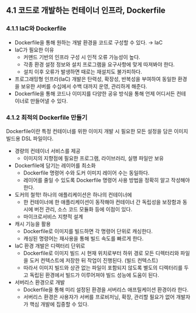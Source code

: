 ## 4.1 코드로 개발하는 컨테이너 인프라, Dockerfile

### 4.1.1 IaC와 Dockerfile

- Dockerfile을 통해 원하는 개발 환경을 코드로 구성할 수 있다. → IaC
- IaC가 필요한 이유
    - 커맨드 기반의 인프라 구성 시 인적 오류 가능성이 높다.
    - 각종 환경 설정 정보와 설치 프로그램을 요구사항에 맞게 따져봐야 한다.
    - 설치 이후 오류가 발생하면 때로는 재설치도 불가피하다.
- 프로그래밍형 인프라(IaC) 개발은 탄력성, 확장성, 반복성을 부여하여 동일한 환경을 보유한 서버를 수십에서 수백 대까지 운영, 관리하게 해준다.
- Dockerfile을 통해 코드나 이미지를 다양한 공유 방식을 통해 언제 어디서든 컨테이너로 만들어낼 수 있다.

### 4.1.2 최적의 Dockerfile 만들기

Dockerfile이란 특정 컨테이너를 위한 이미지 개발 시 필요한 모든 설정을 담은 이미지 빌드용 DSL 파일이다.

- 경량의 컨테이너 서비스를 제공
    - 이미지의 지향점에 필요한 프로그램, 라이브러리, 실행 파일만 보유
- Dockerfile에 담기는 레이어를 최소화
    - Dockerfile 명령어 수와 도커 이미지 레이어 수는 동일하다.
    - 레이어를 줄일 수 있도록 Dockerfile 명령어 사용 방법을 정확히 알고 작성해야 한다.
- 도커의 철학! 하나의 애플리케이션은 하나의 컨테이너에
    - 한 컨테이너에 한 애플리케이션이 동작해야 컨테이너 간 독립성을 보장함과 동시에 버전 관리, 소스 코드 모듈화 등에 이점이 있다.
    - 마이크로서비스 지향적 설계
- 캐시 기능을 활용
    - Dockerfile로 이미지를 빌드하면 각 명령어 단위로 캐싱한다.
    - 캐싱된 명령어는 재사용을 통해 빌드 속도를 빠르게 한다.
- IaC 환경 개발은 디렉터리 단위로
    - Dockerfile로 이미지 빌드 시 현재 위치로부터 하위 경로 모든 디렉터리와 파일을 도커 컨텍스트에 저장한 뒤 작업이 진행된다. (빌드 컨텍스트)
    - 따라서 이미지 빌드와 상관 없는 파일이 포함되지 않도록 별도의 디렉터리를 두고 독립된 환경에서 빌드가 이루어져야 빌드 성능에 도움이 된다.
- 서버리스 환경으로 개발
    - Dockerfile을 통해 미리 설정된 환경을 서버리스 애프릴케이션 환경이라 한다.
    - 서버리스 환경은 사용자가 서버를 프로비저닝, 확장, 관리할 필요가 없어 개발자가 핵심 개발에 집중할 수 있다.
